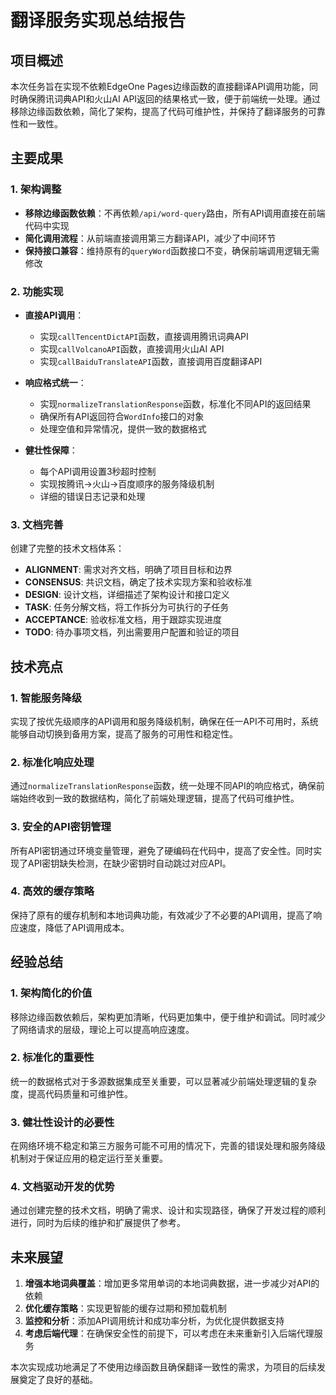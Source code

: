 # 翻译服务实现总结报告

## 项目概述

本次任务旨在实现不依赖EdgeOne Pages边缘函数的直接翻译API调用功能，同时确保腾讯词典API和火山AI API返回的结果格式一致，便于前端统一处理。通过移除边缘函数依赖，简化了架构，提高了代码可维护性，并保持了翻译服务的可靠性和一致性。

## 主要成果

### 1. 架构调整

- **移除边缘函数依赖**：不再依赖`/api/word-query`路由，所有API调用直接在前端代码中实现
- **简化调用流程**：从前端直接调用第三方翻译API，减少了中间环节
- **保持接口兼容**：维持原有的`queryWord`函数接口不变，确保前端调用逻辑无需修改

### 2. 功能实现

- **直接API调用**：
  - 实现`callTencentDictAPI`函数，直接调用腾讯词典API
  - 实现`callVolcanoAPI`函数，直接调用火山AI API
  - 实现`callBaiduTranslateAPI`函数，直接调用百度翻译API

- **响应格式统一**：
  - 实现`normalizeTranslationResponse`函数，标准化不同API的返回结果
  - 确保所有API返回符合`WordInfo`接口的对象
  - 处理空值和异常情况，提供一致的数据格式

- **健壮性保障**：
  - 每个API调用设置3秒超时控制
  - 实现按腾讯→火山→百度顺序的服务降级机制
  - 详细的错误日志记录和处理

### 3. 文档完善

创建了完整的技术文档体系：
- **ALIGNMENT**: 需求对齐文档，明确了项目目标和边界
- **CONSENSUS**: 共识文档，确定了技术实现方案和验收标准
- **DESIGN**: 设计文档，详细描述了架构设计和接口定义
- **TASK**: 任务分解文档，将工作拆分为可执行的子任务
- **ACCEPTANCE**: 验收标准文档，用于跟踪实现进度
- **TODO**: 待办事项文档，列出需要用户配置和验证的项目

## 技术亮点

### 1. 智能服务降级

实现了按优先级顺序的API调用和服务降级机制，确保在任一API不可用时，系统能够自动切换到备用方案，提高了服务的可用性和稳定性。

### 2. 标准化响应处理

通过`normalizeTranslationResponse`函数，统一处理不同API的响应格式，确保前端始终收到一致的数据结构，简化了前端处理逻辑，提高了代码可维护性。

### 3. 安全的API密钥管理

所有API密钥通过环境变量管理，避免了硬编码在代码中，提高了安全性。同时实现了API密钥缺失检测，在缺少密钥时自动跳过对应API。

### 4. 高效的缓存策略

保持了原有的缓存机制和本地词典功能，有效减少了不必要的API调用，提高了响应速度，降低了API调用成本。

## 经验总结

### 1. 架构简化的价值

移除边缘函数依赖后，架构更加清晰，代码更加集中，便于维护和调试。同时减少了网络请求的层级，理论上可以提高响应速度。

### 2. 标准化的重要性

统一的数据格式对于多源数据集成至关重要，可以显著减少前端处理逻辑的复杂度，提高代码质量和可维护性。

### 3. 健壮性设计的必要性

在网络环境不稳定和第三方服务可能不可用的情况下，完善的错误处理和服务降级机制对于保证应用的稳定运行至关重要。

### 4. 文档驱动开发的优势

通过创建完整的技术文档，明确了需求、设计和实现路径，确保了开发过程的顺利进行，同时为后续的维护和扩展提供了参考。

## 未来展望

1. **增强本地词典覆盖**：增加更多常用单词的本地词典数据，进一步减少对API的依赖
2. **优化缓存策略**：实现更智能的缓存过期和预加载机制
3. **监控和分析**：添加API调用统计和成功率分析，为优化提供数据支持
4. **考虑后端代理**：在确保安全性的前提下，可以考虑在未来重新引入后端代理服务

本次实现成功地满足了不使用边缘函数且确保翻译一致性的需求，为项目的后续发展奠定了良好的基础。